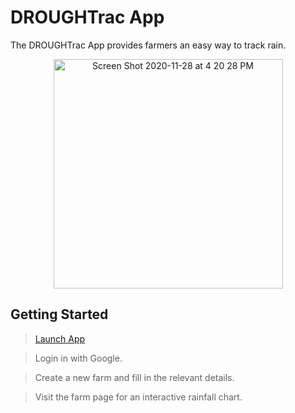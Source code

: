# DROUGHTrac App

The DROUGHTrac App provides farmers an easy way to track rain. 

<p align="center">
<img width="367" alt="Screen Shot 2020-11-28 at 4 20 28 PM" src="https://user-images.githubusercontent.com/70832125/100526315-a995ff80-3195-11eb-88df-b64ac6e5d8bc.png">
</p>

## Getting Started

> [Launch App](https://drought-tracker.herokuapp.com/)

> Login in with Google.

> Create a new farm and fill in the relevant details.

> Visit the farm page for an interactive rainfall chart.


